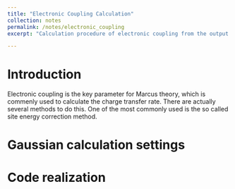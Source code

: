 ```yaml
---
title: "Electronic Coupling Calculation"
collection: notes
permalink: /notes/electronic_coupling
excerpt: "Calculation procedure of electronic coupling from the output of gaussian"

---
```


Introduction
======

Electronic coupling is the key parameter for Marcus theory, which is commenly used to calculate the charge transfer rate. 
There are actually several methods to do this. One of the most commonly used is the so called site energy correction method. 

Gaussian calculation settings
======

Code realization
======


